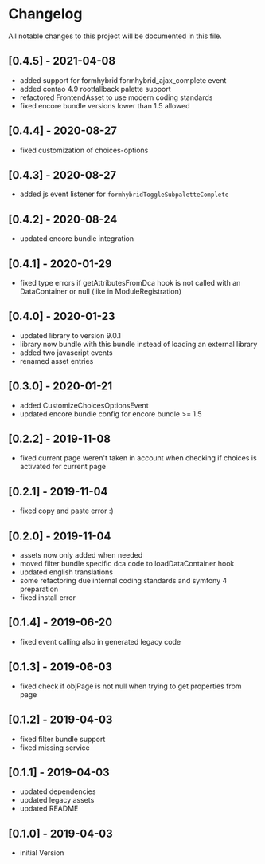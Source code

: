 # Changelog
All notable changes to this project will be documented in this file.

## [0.4.5] - 2021-04-08
- added support for formhybrid formhybrid_ajax_complete event
- added contao 4.9 rootfallback palette support
- refactored FrontendAsset to use modern coding standards
- fixed encore bundle versions lower than 1.5 allowed

## [0.4.4] - 2020-08-27
- fixed customization of choices-options

## [0.4.3] - 2020-08-27
- added js event listener for `formhybridToggleSubpaletteComplete`

## [0.4.2] - 2020-08-24
- updated encore bundle integration

## [0.4.1] - 2020-01-29
- fixed type errors if getAttributesFromDca hook is not called with an DataContainer or null (like in ModuleRegistration)

## [0.4.0] - 2020-01-23
- updated library to version 9.0.1
- library now bundle with this bundle instead of loading an external library
- added two javascript events
- renamed asset entries

## [0.3.0] - 2020-01-21
- added CustomizeChoicesOptionsEvent
- updated encore bundle config for encore bundle >= 1.5

## [0.2.2] - 2019-11-08
- fixed current page weren't taken in account when checking if choices is activated for current page

## [0.2.1] - 2019-11-04
- fixed copy and paste error :)

## [0.2.0] - 2019-11-04
- assets now only added when needed
- moved filter bundle specific dca code to loadDataContainer hook
- updated english translations
- some refactoring due internal coding standards and symfony 4 preparation
- fixed install error

## [0.1.4] - 2019-06-20
- fixed event calling also in generated legacy code

## [0.1.3] - 2019-06-03
- fixed check if objPage is not null when trying to get properties from page

## [0.1.2] - 2019-04-03
- fixed filter bundle support
- fixed missing service

## [0.1.1] - 2019-04-03
- updated dependencies
- updated legacy assets
- updated README

## [0.1.0] - 2019-04-03
- initial Version

